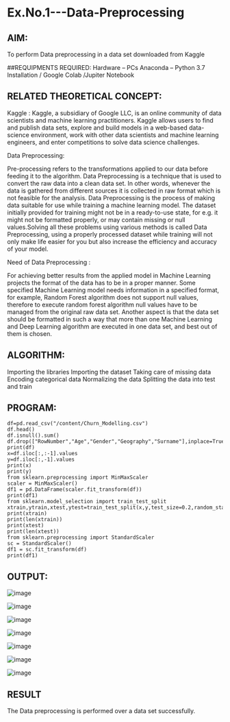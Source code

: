 # Ex.No.1---Data-Preprocessing
## AIM:

To perform Data preprocessing in a data set downloaded from Kaggle

##REQUIPMENTS REQUIRED:
Hardware – PCs
Anaconda – Python 3.7 Installation / Google Colab /Jupiter Notebook

## RELATED THEORETICAL CONCEPT:

Kaggle :
Kaggle, a subsidiary of Google LLC, is an online community of data scientists and machine learning practitioners. Kaggle allows users to find and publish data sets, explore and build models in a web-based data-science environment, work with other data scientists and machine learning engineers, and enter competitions to solve data science challenges.

Data Preprocessing:

Pre-processing refers to the transformations applied to our data before feeding it to the algorithm. Data Preprocessing is a technique that is used to convert the raw data into a clean data set. In other words, whenever the data is gathered from different sources it is collected in raw format which is not feasible for the analysis.
Data Preprocessing is the process of making data suitable for use while training a machine learning model. The dataset initially provided for training might not be in a ready-to-use state, for e.g. it might not be formatted properly, or may contain missing or null values.Solving all these problems using various methods is called Data Preprocessing, using a properly processed dataset while training will not only make life easier for you but also increase the efficiency and accuracy of your model.

Need of Data Preprocessing :

For achieving better results from the applied model in Machine Learning projects the format of the data has to be in a proper manner. Some specified Machine Learning model needs information in a specified format, for example, Random Forest algorithm does not support null values, therefore to execute random forest algorithm null values have to be managed from the original raw data set.
Another aspect is that the data set should be formatted in such a way that more than one Machine Learning and Deep Learning algorithm are executed in one data set, and best out of them is chosen.


## ALGORITHM:
Importing the libraries
Importing the dataset
Taking care of missing data
Encoding categorical data
Normalizing the data
Splitting the data into test and train

## PROGRAM:
```import pandas as pd
df=pd.read_csv("/content/Churn_Modelling.csv")
df.head()
df.isnull().sum()
df.drop(["RowNumber","Age","Gender","Geography","Surname"],inplace=True,axis=1)
print(df)
x=df.iloc[:,:-1].values
y=df.iloc[:,-1].values
print(x)
print(y)
from sklearn.preprocessing import MinMaxScaler
scaler = MinMaxScaler()
df1 = pd.DataFrame(scaler.fit_transform(df))
print(df1)
from sklearn.model_selection import train_test_split
xtrain,ytrain,xtest,ytest=train_test_split(x,y,test_size=0.2,random_state=2)
print(xtrain)
print(len(xtrain))
print(xtest)
print(len(xtest))
from sklearn.preprocessing import StandardScaler
sc = StandardScaler()
df1 = sc.fit_transform(df)
print(df1)
```

## OUTPUT:
![image](https://github.com/panimalarponnurangam/Ex.No.1---Data-Preprocessing/assets/121490826/c532e3ba-c8a8-4f1c-bea1-dc9deb43d297)

![image](https://github.com/panimalarponnurangam/Ex.No.1---Data-Preprocessing/assets/121490826/aa11b7a5-7125-4d49-9310-e8798cedc967)





![image](https://github.com/panimalarponnurangam/Ex.No.1---Data-Preprocessing/assets/121490826/9025fb6f-da94-40d3-9188-955e3e2bb58a)

![image](https://github.com/panimalarponnurangam/Ex.No.1---Data-Preprocessing/assets/121490826/c4f410a1-7525-42c0-8502-2fb1a09dea79)


![image](https://github.com/panimalarponnurangam/Ex.No.1---Data-Preprocessing/assets/121490826/d6791751-542e-4eff-ae73-a81f5f5f0502)

![image](https://github.com/panimalarponnurangam/Ex.No.1---Data-Preprocessing/assets/121490826/aca6ab0e-35f1-418b-bf49-4b14b0ba1b39)

![image](https://github.com/panimalarponnurangam/Ex.No.1---Data-Preprocessing/assets/121490826/f7564c54-5dfe-4b37-a12b-46b94956b19a)




## RESULT
The Data preprocessing is performed over a data set successfully.
